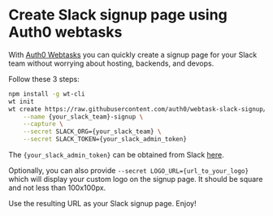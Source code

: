 Create Slack signup page using Auth0 webtasks
======

With [Auth0 Webtasks](https://webtask.io) you can quickly create a signup page for your Slack team without worrying about hosting, backends, and devops. 

Follow these 3 steps:

```bash
npm install -g wt-cli
wt init
wt create https://raw.githubusercontent.com/auth0/webtask-slack-signup/master/slack-invite.js \
    --name {your_slack_team}-signup \
    --capture \
    --secret SLACK_ORG={your_slack_team} \
    --secret SLACK_TOKEN={your_slack_admin_token}
```

The `{your_slack_admin_token}` can be obtained from Slack [here](https://api.slack.com/docs/oauth-test-tokens). 

Optionally, you can also provide `--secret LOGO_URL={url_to_your_logo}` which will display your custom logo on the signup page. It should be square and not less than 100x100px. 

Use the resulting URL as your Slack signup page. Enjoy!

